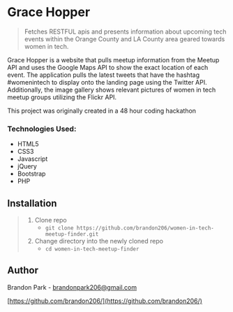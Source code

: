 # Grace Hopper
>  Fetches RESTFUL apis and presents information about upcoming tech events
within the Orange County and LA County area geared towards women in tech.

Grace Hopper is a website that pulls meetup information from the Meetup API and uses the Google Maps API to show the exact location of each event. The application pulls the latest tweets that have the hashtag #womenintech to display onto the landing page using the Twitter API. Additionally, the image gallery shows relevant pictures of women in tech meetup groups utilizing the Flickr API.

This project was originally created in a 48 hour coding hackathon

### Technologies Used:
- HTML5
- CSS3
- Javascript
- jQuery
- Bootstrap
- PHP

## Installation

> 1. Clone repo
>    - `git clone https://github.com/brandon206/women-in-tech-meetup-finder.git`
> 1. Change directory into the newly cloned repo
>    - `cd women-in-tech-meetup-finder`

## Author

Brandon Park - brandonpark206@gmail.com

[https://github.com/brandon206/](https://github.com/brandon206/)